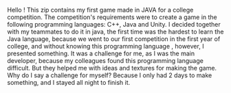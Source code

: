 Hello ! This zip contains my first game made in JAVA for a college competition. The competition's requirements were to create a game in the following programming languages: C++, Java and Unity. I decided together with my teammates to do it in java, the first time was the hardest to learn the Java language, because we went to our first competition in the first year of college, and without knowing this programming language , however, I presented something. It was a challenge for me, as I was the main developer, because my colleagues found this programming language difficult. But they helped me with ideas and textures for making the game. Why do I say a challenge for myself? Because I only had 2 days to make something, and I stayed all night to finish it.
